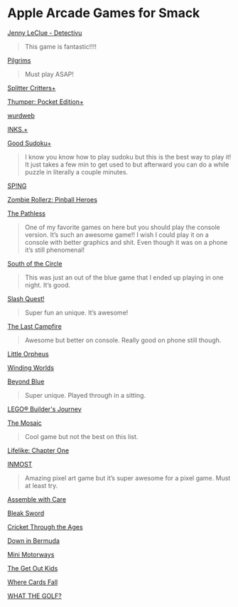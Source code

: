 # Apple Arcade Games for Smack

[Jenny LeClue - Detectivu](https://apps.apple.com/us/app/jenny-leclue-detectivu/id882562699?uo=4)    
> This game is fantastic!!!!

[Pilgrims](https://apps.apple.com/us/app/pilgrims/id1296855328?uo=4)    
> Must play ASAP!

[Splitter Critters+](https://apps.apple.com/us/app/splitter-critters/id1584533980?uo=4)

[Thumper: Pocket Edition+](https://apps.apple.com/us/app/thumper-pocket-edition/id1573868980?uo=4)

[wurdweb](https://apps.apple.com/us/app/wurdweb/id1507350222?uo=4)

[INKS.+](https://apps.apple.com/us/app/inks/id1549914519?uo=4)

[Good Sudoku+](https://apps.apple.com/us/app/good-sudoku/id1551669399?uo=4)
> I know you know how to play sudoku but this is the best way to play it! It just takes a few min to get used to but afterward you can do a while puzzle in literally a couple minutes.

[SP!NG](https://apps.apple.com/us/app/sp-ng/id1483542433?uo=4)

[Zombie Rollerz: Pinball Heroes](https://apps.apple.com/us/app/zombie-rollerz-pinball-heroes/id1515989703?uo=4)

[The Pathless](https://apps.apple.com/us/app/the-pathless/id1441675155?uo=4)    
> One of my favorite games on here but you should play the console version. It’s such an awesome game!! I wish I could play it on a console with better graphics and shit. Even though it was on a phone it’s still phenomenal!

[South of the Circle](https://apps.apple.com/us/app/south-of-the-circle/id1477077753?uo=4)    
> This was just an out of the blue game that I ended up playing in one night. It’s good. 

[Slash Quest!](https://apps.apple.com/us/app/slash-quest/id1459918347?uo=4)    
> Super fun an unique. It’s awesome!

[The Last Campfire](https://apps.apple.com/us/app/the-last-campfire/id973039644?uo=4)    
> Awesome but better on console. Really good on phone still though. 

[Little Orpheus](https://apps.apple.com/us/app/little-orpheus/id1446279575?uo=4)    

[Winding Worlds](https://apps.apple.com/us/app/winding-worlds/id1435217827?uo=4)    

[Beyond Blue](https://apps.apple.com/us/app/beyond-blue/id1466830738?uo=4)    
> Super unique. Played through in a sitting. 

[LEGO® Builder's Journey](https://apps.apple.com/us/app/lego-builders-journey/id1441636691?uo=4)    

[The Mosaic](https://apps.apple.com/us/app/the-mosaic/id1454782852?uo=4)    
> Cool game but not the best on this list. 

[Lifelike: Chapter One](https://apps.apple.com/us/app/lifelike-chapter-one/id1455383205?uo=4)    

[INMOST](https://apps.apple.com/us/app/inmost/id1465235144?uo=4)    
> Amazing pixel art game but it’s super awesome for a pixel game. Must at least try. 

[Assemble with Care](https://apps.apple.com/us/app/assemble-with-care/id1450498694?uo=4)    

[Bleak Sword](https://apps.apple.com/us/app/bleak-sword/id1403554793?uo=4)    

[Cricket Through the Ages](https://apps.apple.com/us/app/cricket-through-the-ages/id1435904911?uo=4)    

[Down in Bermuda](https://apps.apple.com/us/app/down-in-bermuda/id1446828836?uo=4)    

[Mini Motorways](https://apps.apple.com/us/app/mini-motorways/id1453901000?uo=4)    

[The Get Out Kids](https://apps.apple.com/us/app/the-get-out-kids/id984665065?uo=4)    

[Where Cards Fall](https://apps.apple.com/us/app/where-cards-fall/id1466331487?uo=4)    

[WHAT THE GOLF?](https://apps.apple.com/us/app/what-the-golf/id1415190483?uo=4)    

